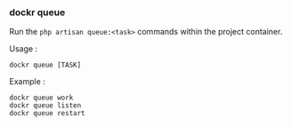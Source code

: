 ### dockr queue

Run the `php artisan queue:<task>` commands within the project container.

Usage :

```dockr
dockr queue [TASK]
```

Example :

```dockr
dockr queue work
dockr queue listen
dockr queue restart
```
